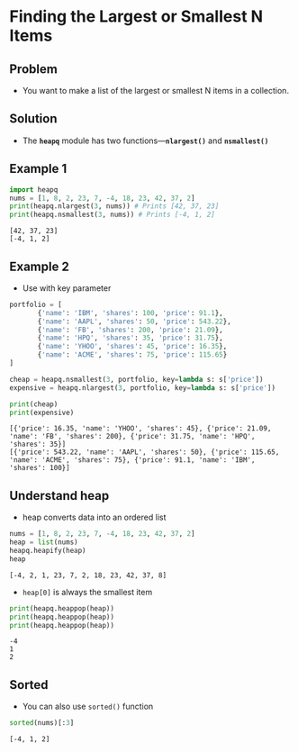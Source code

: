 
# Finding the Largest or Smallest N Items

## Problem

- You want to make a list of the largest or smallest N items in a collection.

## Solution
- The __`heapq`__ module has two functions—__`nlargest()`__ and __`nsmallest()`__

## Example 1


```python
import heapq
nums = [1, 8, 2, 23, 7, -4, 18, 23, 42, 37, 2] 
print(heapq.nlargest(3, nums)) # Prints [42, 37, 23] 
print(heapq.nsmallest(3, nums)) # Prints [-4, 1, 2]
```

    [42, 37, 23]
    [-4, 1, 2]


## Example 2
- Use with key parameter


```python
portfolio = [
       {'name': 'IBM', 'shares': 100, 'price': 91.1},
       {'name': 'AAPL', 'shares': 50, 'price': 543.22},
       {'name': 'FB', 'shares': 200, 'price': 21.09},
       {'name': 'HPQ', 'shares': 35, 'price': 31.75},
       {'name': 'YHOO', 'shares': 45, 'price': 16.35},
       {'name': 'ACME', 'shares': 75, 'price': 115.65}
]

cheap = heapq.nsmallest(3, portfolio, key=lambda s: s['price'])
expensive = heapq.nlargest(3, portfolio, key=lambda s: s['price'])

print(cheap)
print(expensive)
```

    [{'price': 16.35, 'name': 'YHOO', 'shares': 45}, {'price': 21.09, 'name': 'FB', 'shares': 200}, {'price': 31.75, 'name': 'HPQ', 'shares': 35}]
    [{'price': 543.22, 'name': 'AAPL', 'shares': 50}, {'price': 115.65, 'name': 'ACME', 'shares': 75}, {'price': 91.1, 'name': 'IBM', 'shares': 100}]


## Understand heap

- heap converts data into an ordered list


```python
nums = [1, 8, 2, 23, 7, -4, 18, 23, 42, 37, 2]
heap = list(nums)
heapq.heapify(heap)
heap
```




    [-4, 2, 1, 23, 7, 2, 18, 23, 42, 37, 8]



- `heap[0]` is always the smallest item


```python
print(heapq.heappop(heap))
print(heapq.heappop(heap))
print(heapq.heappop(heap))
```

    -4
    1
    2


## Sorted
- You can also use `sorted()` function


```python
sorted(nums)[:3]
```




    [-4, 1, 2]


